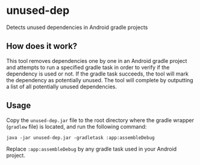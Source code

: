 # unused-dep
Detects unused dependencies in Android gradle projects

## How does it work?
This tool removes dependencies one by one in an Android gradle project and attempts to run a specified gradle task
in order to verify if the dependency is used or not. If the gradle task succeeds, the tool will mark the dependency as potentially unused. The tool will complete by outputting a list of all potentially unused dependencies.

## Usage
Copy the `unused-dep.jar` file to the root directory where the gradle wrapper (`gradlew` file) is located, and run the following command:
```
java -jar unused-dep.jar -gradletask :app:assembleDebug
```
Replace `:app:assembleDebug` by any gradle task used in your Android project.
